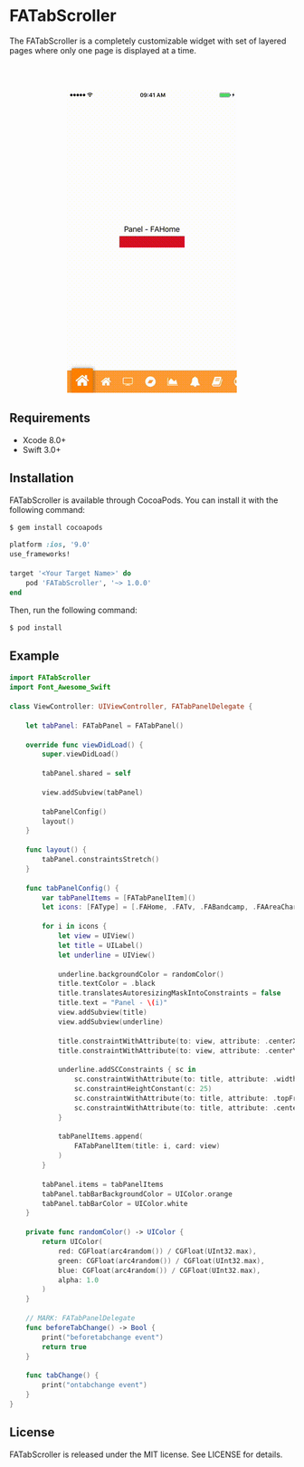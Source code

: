# FATabScroller
The FATabScroller is a completely customizable widget with set of layered pages where only one page is displayed at a time.

<br><br>
<p align="center">
  <img src="https://github.com/mevalid/FATabScroller/blob/master/example.gif">
</p>

## Requirements

- Xcode 8.0+
- Swift 3.0+

## Installation

FATabScroller is available through CocoaPods. You can install it with the following command:

```bash
$ gem install cocoapods
```

```ruby
platform :ios, '9.0'
use_frameworks!

target '<Your Target Name>' do
    pod 'FATabScroller', '~> 1.0.0'
end
```

Then, run the following command:

```bash
$ pod install
```

## Example

```swift
import FATabScroller
import Font_Awesome_Swift

class ViewController: UIViewController, FATabPanelDelegate {
    
    let tabPanel: FATabPanel = FATabPanel()
    
    override func viewDidLoad() {
        super.viewDidLoad()
        
        tabPanel.shared = self
        
        view.addSubview(tabPanel)
        
        tabPanelConfig()
        layout()
    }
    
    func layout() {
        tabPanel.constraintsStretch()
    }
    
    func tabPanelConfig() {
        var tabPanelItems = [FATabPanelItem]()
        let icons: [FAType] = [.FAHome, .FATv, .FABandcamp, .FAAreaChart, .FABell, .FABook, .FALifeRing, .FAVideoCamera, .FAExchange, .FAHeart, .FAMap, .FAPodcast, .FACloud, .FADiamond]
        
        for i in icons {
            let view = UIView()
            let title = UILabel()
            let underline = UIView()
            
            underline.backgroundColor = randomColor()
            title.textColor = .black
            title.translatesAutoresizingMaskIntoConstraints = false
            title.text = "Panel - \(i)"
            view.addSubview(title)
            view.addSubview(underline)
            
            title.constraintWithAttribute(to: view, attribute: .centerX)
            title.constraintWithAttribute(to: view, attribute: .centerY)
            
            underline.addSCConstraints { sc in
                sc.constraintWithAttribute(to: title, attribute: .width, 20)
                sc.constraintHeightConstant(c: 25)
                sc.constraintWithAttribute(to: title, attribute: .topFromBottom, 5)
                sc.constraintWithAttribute(to: title, attribute: .centerX)
            }
            
            tabPanelItems.append(
                FATabPanelItem(title: i, card: view)
            )
        }
        
        tabPanel.items = tabPanelItems
        tabPanel.tabBarBackgroundColor = UIColor.orange
        tabPanel.tabBarColor = UIColor.white
    }
    
    private func randomColor() -> UIColor {
        return UIColor(
            red: CGFloat(arc4random()) / CGFloat(UInt32.max),
            green: CGFloat(arc4random()) / CGFloat(UInt32.max),
            blue: CGFloat(arc4random()) / CGFloat(UInt32.max),
            alpha: 1.0
        )
    }
    
    // MARK: FATabPanelDelegate
    func beforeTabChange() -> Bool {
        print("beforetabchange event")
        return true
    }
    
    func tabChange() {
        print("ontabchange event")
    }
}
```

## License

FATabScroller is released under the MIT license. See LICENSE for details.


